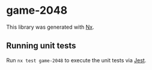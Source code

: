 # game-2048

This library was generated with [Nx](https://nx.dev).

## Running unit tests

Run `nx test game-2048` to execute the unit tests via [Jest](https://jestjs.io).
